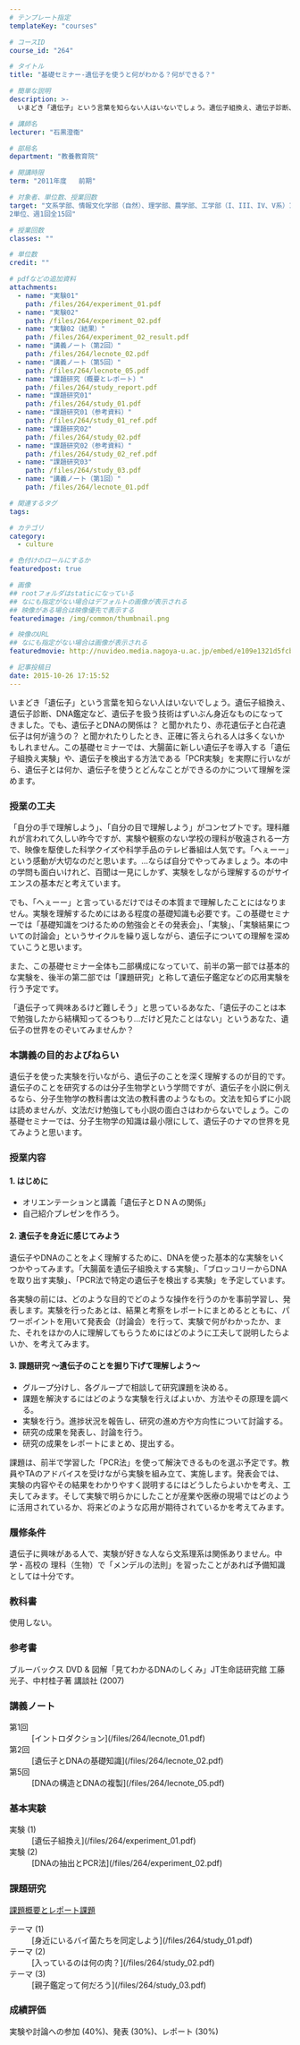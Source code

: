 ```yaml
---
# テンプレート指定
templateKey: "courses"

# コースID
course_id: "264"

# タイトル
title: "基礎セミナー-遺伝子を使うと何がわかる？何ができる？"

# 簡単な説明
description: >-
  いまどき「遺伝子」という言葉を知らない人はいないでしょう。遺伝子組換え、遺伝子診断、DNA鑑定など、遺伝子を扱う技術はずいぶん身近なものになってきました。でも、遺伝子とDNAの関係は？ と聞かれたり、...

# 講師名
lecturer: "石黒澄衞"

# 部局名
department: "教養教育院"

# 開講時限
term: "2011年度	前期"

# 対象者、単位数、授業回数
target: "文系学部、情報文化学部（自然）、理学部、農学部、工学部（I、III、IV、V系）1年生
2単位、週1回全15回"

# 授業回数
classes: ""

# 単位数
credit: ""

# pdfなどの追加資料
attachments: 
  - name: "実験01" 
    path: /files/264/experiment_01.pdf
  - name: "実験02" 
    path: /files/264/experiment_02.pdf
  - name: "実験02（結果）" 
    path: /files/264/experiment_02_result.pdf
  - name: "講義ノート（第2回）" 
    path: /files/264/lecnote_02.pdf
  - name: "講義ノート（第5回）" 
    path: /files/264/lecnote_05.pdf
  - name: "課題研究（概要とレポート）" 
    path: /files/264/study_report.pdf
  - name: "課題研究01" 
    path: /files/264/study_01.pdf
  - name: "課題研究01（参考資料）" 
    path: /files/264/study_01_ref.pdf
  - name: "課題研究02" 
    path: /files/264/study_02.pdf
  - name: "課題研究02（参考資料）" 
    path: /files/264/study_02_ref.pdf
  - name: "課題研究03" 
    path: /files/264/study_03.pdf
  - name: "講義ノート（第1回）" 
    path: /files/264/lecnote_01.pdf

# 関連するタグ
tags:

# カテゴリ
category:
  - culture

# 色付けのロールにするか
featuredpost: true

# 画像
## rootフォルダはstaticになっている
## なにも指定がない場合はデフォルトの画像が表示される
## 映像がある場合は映像優先で表示する
featuredimage: /img/common/thumbnail.png

# 映像のURL
## なにも指定がない場合は画像が表示される
featuredmovie: http://nuvideo.media.nagoya-u.ac.jp/embed/e109e1321d5fcb6769c466698f861150eb10c58f

# 記事投稿日
date: 2015-10-26 17:15:52
---
```


いまどき「遺伝子」という言葉を知らない人はいないでしょう。遺伝子組換え、遺伝子診断、DNA鑑定など、遺伝子を扱う技術はずいぶん身近なものになってきました。でも、遺伝子とDNAの関係は？ と聞かれたり、赤花遺伝子と白花遺伝子は何が違うの？ と聞かれたりしたとき、正確に答えられる人は多くないかもしれません。この基礎セミナーでは、大腸菌に新しい遺伝子を導入する「遺伝子組換え実験」や、遺伝子を検出する方法である「PCR実験」を実際に行いながら、遺伝子とは何か、遺伝子を使うとどんなことができるのかについて理解を深めます。


### 授業の工夫

「自分の手で理解しよう」、「自分の目で理解しよう」がコンセプトです。理科離れが言われて久しい昨今ですが、実験や観察のない学校の理科が敬遠される一方で、映像を駆使した科学クイズや科学手品のテレビ番組は人気です。「へぇーー」という感動が大切なのだと思います。…ならば自分でやってみましょう。本の中の学問も面白いけれど、百聞は一見にしかず、実験をしながら理解するのがサイエンスの基本だと考えています。

でも、「へぇーー」と言っているだけではその本質まで理解したことにはなりません。実験を理解するためにはある程度の基礎知識も必要です。この基礎セミナーでは「基礎知識をつけるための勉強会とその発表会」、「実験」、「実験結果についての討論会」というサイクルを繰り返しながら、遺伝子についての理解を深めていこうと思います。

また、この基礎セミナー全体も二部構成になっていて、前半の第一部では基本的な実験を、後半の第二部では「課題研究」と称して遺伝子鑑定などの応用実験を行う予定です。

「遺伝子って興味あるけど難しそう」と思っているあなた、「遺伝子のことは本で勉強したから結構知ってるつもり…だけど見たことはない」というあなた、遺伝子の世界をのぞいてみませんか？





### 本講義の目的およびねらい

遺伝子を使った実験を行いながら、遺伝子のことを深く理解するのが目的です。遺伝子のことを研究するのは分子生物学という学問ですが、遺伝子を小説に例えるなら、分子生物学の教科書は文法の教科書のようなもの。文法を知らずに小説は読めませんが、文法だけ勉強しても小説の面白さはわからないでしょう。この基礎セミナーでは、分子生物学の知識は最小限にして、遺伝子のナマの世界を見てみようと思います。

### 授業内容

#### 1. はじめに

* オリエンテーションと講義「遺伝子とＤＮＡの関係」
* 自己紹介プレゼンを作ろう。

#### 2. 遺伝子を身近に感じてみよう

遺伝子やDNAのことをよく理解するために、DNAを使った基本的な実験をいくつかやってみます。「大腸菌を遺伝子組換えする実験」、「ブロッコリーからDNAを取り出す実験」、「PCR法で特定の遺伝子を検出する実験」を予定しています。

各実験の前には、どのような目的でどのような操作を行うのかを事前学習し、発表します。実験を行ったあとは、結果と考察をレポートにまとめるとともに、パワーポイントを用いて発表会（討論会）を行って、実験で何がわかったか、また、それをほかの人に理解してもらうためにはどのように工夫して説明したらよいか、を考えてみます。

#### 3. 課題研究 〜遺伝子のことを掘り下げて理解しよう〜

* グループ分けし、各グループで相談して研究課題を決める。
* 課題を解決するにはどのような実験を行えばよいか、方法やその原理を調べる。
* 実験を行う。進捗状況を報告し、研究の進め方や方向性について討論する。
* 研究の成果を発表し、討論を行う。
* 研究の成果をレポートにまとめ、提出する。

課題は、前半で学習した「PCR法」を使って解決できるものを選ぶ予定です。教員やTAのアドバイスを受けながら実験を組み立て、実施します。発表会では、実験の内容やその結果をわかりやすく説明するにはどうしたらよいかを考え、工夫してみます。そして実験で明らかにしたことが産業や医療の現場ではどのように活用されているか、将来どのような応用が期待されているかを考えてみます。

### 履修条件

遺伝子に興味がある人で、実験が好きな人なら文系理系は関係ありません。中学・高校の 理科（生物）で「メンデルの法則」を習ったことがあれば予備知識としては十分です。

### 教科書

使用しない。

### 参考書

ブルーバックス DVD & 図解「見てわかるDNAのしくみ」JT生命誌研究館 工藤光子、中村桂子著 講談社 (2007)





### 講義ノート

<dl>
<dt>
第1回
</dt>

<dd>
[イントロダクション](/files/264/lecnote_01.pdf) 
</dd>

<dt>
第2回
</dt>

<dd>
[遺伝子とDNAの基礎知識](/files/264/lecnote_02.pdf) 
</dd>

<dt>
第5回
</dt>

<dd>
[DNAの構造とDNAの複製](/files/264/lecnote_05.pdf) 
</dd>
</dl>

### 基本実験

<dl>
<dt>
実験 (1)
</dt>

<dd>
[遺伝子組換え](/files/264/experiment_01.pdf) 
</dd>

<dt>
実験 (2)
</dt>

<dd>
[DNAの抽出とPCR法](/files/264/experiment_02.pdf) 
</dd>
</dl>

### 課題研究

[課題概要とレポート課題](/files/264/study_report.pdf) 

<dl>
<dt>
テーマ (1)
</dt>

<dd>
[身近にいるバイ菌たちを同定しよう](/files/264/study_01.pdf) 
</dd>

<dt>
テーマ (2)
</dt>

<dd>
[入っているのは何の肉？](/files/264/study_02.pdf) 
</dd>

<dt>
テーマ (3)
</dt>

<dd>
[親子鑑定って何だろう](/files/264/study_03.pdf) 
</dd>
</dl>





### 成績評価

実験や討論への参加 (40%)、発表 (30%)、レポート (30%)


